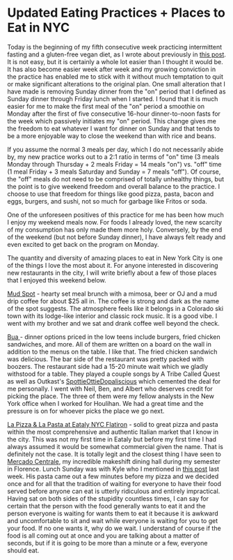 # Updated Eating Practices + Places to Eat in NYC

Today is the beginning of my fifth consecutive week practicing intermittent fasting and a gluten-free vegan diet, as I wrote about previously in [this post](https://blogofjake.com/2020/01/21/the-gluten-free-vegan-diet-intermittent-fasting-and-green-smoothies/). It is not easy, but it is certainly a whole lot easier than I thought it would be. It has also become easier week after week and my growing conviction in the practice has enabled me to stick with it without much temptation to quit or make significant alterations to the original plan. One small alteration that I have made is removing Sunday dinner from the "on" period that I defined as Sunday dinner through Friday lunch when I started. I found that it is much easier for me to make the first meal of the "on" period a smoothie on Monday after the first of five consecutive 16-hour dinner-to-noon fasts for the week which passively initiates my "on" period. This change gives me the freedom to eat whatever I want for dinner on Sunday and that tends to be a more enjoyable way to close the weekend than with rice and beans.

If you assume the normal 3 meals per day, which I do not necessarily abide by, my new practice works out to a 2:1 ratio in terms of "on" time (3 meals Monday through Thursday + 2 meals Friday = 14 meals "on") vs. "off" time (1 meal Friday + 3 meals Saturday and Sunday = 7 meals "off"). Of course, the "off" meals do not need to be comprised of totally unhealthy things, but the point is to give weekend freedom and overall balance to the practice. I choose to use that freedom for things like good pizza, pasta, bacon and eggs, burgers, and sushi, not so much for garbage like Fritos or soda.

One of the unforeseen positives of this practice for me has been how much I enjoy my weekend meals now. For foods I already loved, the new scarcity of my consumption has only made them more holy. Conversely, by the end of the weekend (but not before Sunday dinner), I have always felt ready and even excited to get back on the program on Monday.

The quantity and diversity of amazing places to eat in New York City is one of the things I love the most about it. For anyone interested in discovering new restaurants in the city, I will write briefly about a few of those places that I enjoyed this weekend below.

[Mud Spot](https://www.mudnyc.com/) \- hearty set meal brunch with a mimosa, beer or OJ and a mud drip coffee for about $25 all in. The coffee is strong and dark as the name of the spot suggests. The atmosphere feels like it belongs in a Colorado ski town with its lodge-like interior and classic rock music. It is a good vibe. I went with my brother and we sat and drank coffee well beyond the check.

[Bua ](https://www.buabar.com/)\- dinner options priced in the low teens include burgers, fried chicken sandwiches, and more. All of them are written on a board on the wall in addition to the menus on the table. I like that. The fried chicken sandwich was delicious. The bar side of the restaurant was pretty packed with boozers. The restaurant side had a 15-20 minute wait which we gladly withstood for a table. They played a couple songs by A Tribe Called Quest as well as Outkast's [SpottieOttieDopaliscious](https://open.spotify.com/track/4GdB5M7GbwLZLouktYocFC) which cemented the deal for me personally. I went with Neil, Ben, and Albert who deserves credit for picking the place. The three of them were my fellow analysts in the New York office when I worked for Houlihan. We had a great time and the pressure is on for whoever picks the place we go next.

[La Pizza & La Pasta at Eataly NYC Flatiron](https://www.eataly.com/us_en/stores/nyc-flatiron/nyc-la-pizza-la-pasta/) \- solid to great pizza and pasta within the most comprehensive and authentic Italian market that I know in the city. This was not my first time in Eataly but before my first time I had always assumed it would be somewhat commercial given the name. That is definitely not the case. It is totally legit and the closest thing I have seen to [Mercado Centrale](https://www.mercatocentrale.com/florence/), my incredible makeshift dining hall during my semester in Florence. Lunch Sunday was with Kyle who I mentioned in [this post](https://blogofjake.com/2020/02/04/the-shortcomings-of-a-salary-mindset/) last week. His pasta came out a few minutes before my pizza and we decided once and for all that the tradition of waiting for everyone to have their food served before anyone can eat is utterly ridiculous and entirely impractical. Having sat on both sides of the stupidity countless times, I can say for certain that the person with the food generally wants to eat it and the person everyone is waiting for wants them to eat it because it is awkward and uncomfortable to sit and wait while everyone is waiting for you to get your food. If no one wants it, why do we wait. I understand of course if the food is all coming out at once and you are talking about a matter of seconds, but if it is going to be more than a minute or a few, everyone should eat.
